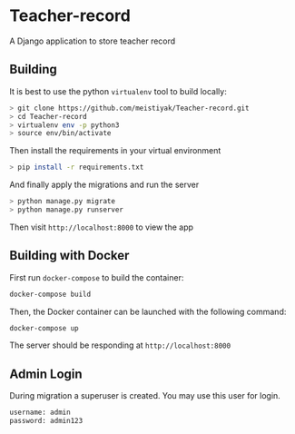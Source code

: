 # Teacher-record
A Django application to store teacher record

## Building

It is best to use the python `virtualenv` tool to build locally:

```bash
> git clone https://github.com/meistiyak/Teacher-record.git
> cd Teacher-record
> virtualenv env -p python3
> source env/bin/activate
```
Then install the requirements in your virtual environment

```bash
> pip install -r requirements.txt
```
And finally apply the migrations and run the server
```bash
> python manage.py migrate
> python manage.py runserver
```

Then visit `http://localhost:8000` to view the app


## Building with Docker
First run `docker-compose` to build the container:

```bash
docker-compose build
```

Then, the Docker container can be launched with the following command:

```bash
docker-compose up
```
The server should be responding at `http://localhost:8000`

## Admin Login
During migration a superuser is created. You may use this user for login.
```bash
username: admin
password: admin123
```

